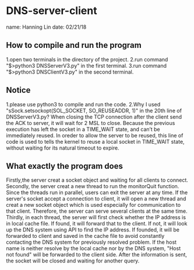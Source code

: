 # DNS-server-client
name: Hanning Lin 
date: 02/21/18
## How to compile and run the program
1.open two terminals in the directory of the project.
2.run command "$>python3 DNSServerV3.py" in the first terminal.
3.run command "$>python3 DNSClientV3.py" in the second terminal.

## Notice
1.please use python3 to compile and run the code.
2.Why I used "sSock.setsockopt(SOL_SOCKET, SO_REUSEADDR, 1)" in the 20th line of DNSServerV3.py?
  When closing the TCP connection after the client send the ACK to server, it will wait for 2 MSL to close. Because the previous execution has left the socket in a TIME_WAIT state, and can’t be immediately reused. In oreder to allow the server to be reused, this line of code is used to tells the kernel to reuse a local socket in TIME_WAIT state, without waiting for its natural timeout to expire.

## What exactly the program does
Firstly,the server creat a socket object and waiting for all clients to connect. Secondly, the server creat a new thread to run the monitorQuit function. Since the threads run in parallel, users can exit the server at any time. If the server's socket accept a connection to client, it will open a new thread and creat a new socket object which is used especially for communication to that client. Therefore, the server can serve several clients at the same time. Thirdly, in each thread, the server will first check whether the IP address is in local cache file. If found, it will forward that to the client. If not, it will look up the DNS system using API to find the IP address. If founded, it will be forwarded to client and saved in the cache file to avoid constantly contacting the DNS system for previously resolved problem. If the host name is neither resolve by the local cache nor by the DNS system, "Host not found" will be forwarded to the client side. After the information is sent, the socket will be closed and waiting for another query.
